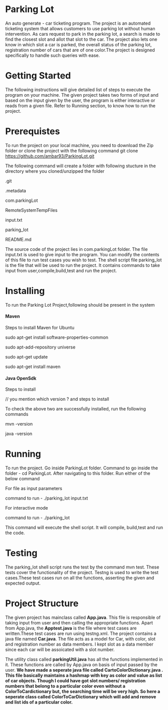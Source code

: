 # Parking Lot
  An auto generate - car ticketing program. The project is an automated ticketing system that allows customers to use parking lot without human intervention.
 As cars request to park in the parking lot, a search is made to find the closest slot and allot that slot to the car. 
The project also lets one know in which slot a car is parked, the overall status of the parking lot, registration number of cars that are of one color.The project is designed specifically to handle such queries with ease.

# Getting Started
The following instructions will give detailed list of steps to execute the program on your machine.
The given project takes two forms of input and based on the input given by the user, the program is either interactive or reads from a given file. Refer to Running section, to know how to run the project.

# Prerequistes
To run the project on your local machine, you need to download the Zip folder or clone the project with the following command
git clone https://github.com/ambar93/ParkingLot.git

The following command will create a folder with following stucture in the directory where you cloned/unzipped the folder

.git

.metadata

com.parkingLot

RemoteSystemTempFiles

input.txt

parking_lot

README.md

The source code of the project lies in com.parkingLot folder. The file input.txt is used to give input to the program. You can modify the contents of this file to run test cases you wish to test. The shell script file parking_lot is the file that will
be used to run the project. It contains commands to take input from user,compile,build,test and run the project.

# Installing 
To run the Parking Lot Project,following should be present in the system

#### Maven
Steps to install Maven for Ubuntu 

sudo apt-get install software-properties-common

sudo apt-add-repository universe

sudo apt-get update

sudo apt-get install maven

#### Java OpenSdk
Steps to install 

// you mention which version ? and steps to install

To check the above two are successfully installed, run the following commands

mvn -version

java -version

# Running
To run the project. Go inside ParkingLot folder. Command to go inside the folder - cd ParkingLot.
After navigating to this folder. Run either of the below command

For file as input parameters

command to run - ./parking_lot input.txt

For interactive mode

command to run - ./parking_lot

This command will execute the shell script. It will compile, build,test and run the code.

# Testing 
The parking_lot shell script runs the test by the command mvn test. These tests cover the functionality of the project.
Testng is used to write the test cases.These test cases run on all the functions, asserting the given and expected 
output.

# Project Structure
The given project has mainclass called **App.java**. This file is responsible of taking input from user and then calling the appropriate functions. Apart from App.java, the **Apptest.java** is the file where test cases are written.These test cases are run using testng.xml. The project contains a java file named **Car.java**. The file acts as a model for Car, with color, slot and registration number as data members. I kept slot as a data member since each car will be assoicated with a slot number.

The utility class called **parkingUtil.java** has all the functions implemented in it. These functions are called by App.java on basis of input passed by the user.
**We have made a seperate java file called CartoColorDictionary.java . This file basically maintains a hashmap with key as color and value as list of car objects. Though I could have got slot numbers/ registration numbers that belong to a particular color even without a ColorToCardictionary but, the searching time will be very high. So here a seperate class called ColorToCarDictionary which will
add and remove and list ids of a particular color.**
